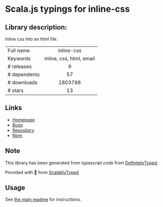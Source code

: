 
# Scala.js typings for inline-css


## Library description:
Inline css into an html file.

|                    |                 |
| ------------------ | :-------------: |
| Full name          | inline-css |
| Keywords           | inline, css, html, email |
| # releases         | 9 |
| # dependents       | 57 |
| # downloads        | 1803788 |
| # stars            | 13 |

## Links
- [Homepage](https://github.com/jonkemp/inline-css#readme)
- [Bugs](https://github.com/jonkemp/inline-css/issues)
- [Repository](https://github.com/jonkemp/inline-css)
- [Npm](https://www.npmjs.com/package/inline-css)
    


## Note
This library has been generated from typescript code from [DefinitelyTyped](https://definitelytyped.org).

Provided with :purple_heart: from [ScalablyTyped](https://github.com/oyvindberg/ScalablyTyped)

## Usage
See [the main readme](../../readme.md) for instructions.


